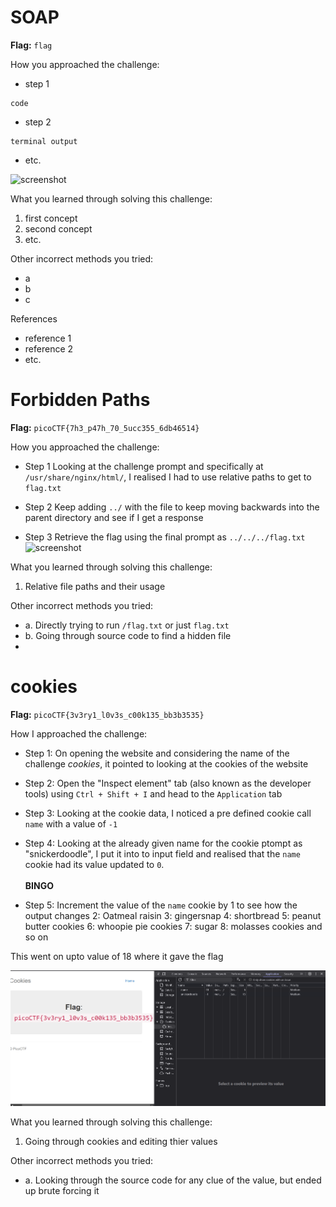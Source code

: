 # SOAP

**Flag:** `flag`

How you approached the challenge:

- step 1

```
code
```

- step 2

```
terminal output
```

- etc.

![screenshot](./.png)

What you learned through solving this challenge:

1. first concept
2. second concept
3. etc.

Other incorrect methods you tried:

- a
- b
- c

References

- reference 1
- reference 2
- etc.


# Forbidden Paths

**Flag:** `picoCTF{7h3_p47h_70_5ucc355_6db46514}`

How you approached the challenge:

- Step 1
Looking at the challenge prompt and specifically at `/usr/share/nginx/html/`, I realised I had to use relative paths to get to `flag.txt` 

- Step 2
Keep adding `../` with the file to keep moving backwards into the parent directory and see if I get a response

- Step 3
Retrieve the flag using the final prompt as `../../../flag.txt`
![screenshot](./screenshot.png)

What you learned through solving this challenge:

1. Relative file paths and their usage

Other incorrect methods you tried:

- a. Directly trying to run `/flag.txt` or just `flag.txt` 
- b. Going through source code to find a hidden file
- 

# cookies

**Flag:** `picoCTF{3v3ry1_l0v3s_c00k135_bb3b3535}`

How I approached the challenge:
- Step 1: 
On opening the website and considering the name of the challenge _cookies_, it pointed to looking at the cookies of the website

- Step 2: 
Open the "Inspect element" tab (also known as the developer tools) using ` Ctrl + Shift + I ` and head to the ` Application ` tab

- Step 3: 
Looking at the cookie data, I noticed a pre defined cookie call `name` with a value of `-1`

- Step 4: 
Looking at the already given name for the cookie ptompt as "snickerdoodle", I put it into to input field and realised that the `name ` cookie had its value updated to `0`. </br>  </br> **BINGO**

- Step 5: 
Increment the value of the `name` cookie by 1 to see how the output changes
2: Oatmeal raisin
3: gingersnap
4: shortbread
5: peanut butter cookies
6: whoopie pie cookies
7: sugar 
8: molasses cookies
and so on

This went on upto value of 18 where it gave the flag

![screenshot](./cookies_ss.png)

What you learned through solving this challenge:

1. Going through cookies and editing thier values

Other incorrect methods you tried:

- a. Looking through the source code for any clue of the value, but ended up brute forcing it

